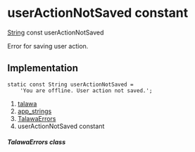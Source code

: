 
<div>

# userActionNotSaved constant

</div>


[String](https://api.flutter.dev/flutter/dart-core/String-class.html)
const userActionNotSaved



Error for saving user action.



## Implementation

``` language-dart
static const String userActionNotSaved =
    'You are offline. User action not saved.';
```







1.  [talawa](../../index.html)
2.  [app_strings](../../constants_app_strings/)
3.  [TalawaErrors](../../constants_app_strings/TalawaErrors-class.html)
4.  userActionNotSaved constant

##### TalawaErrors class







